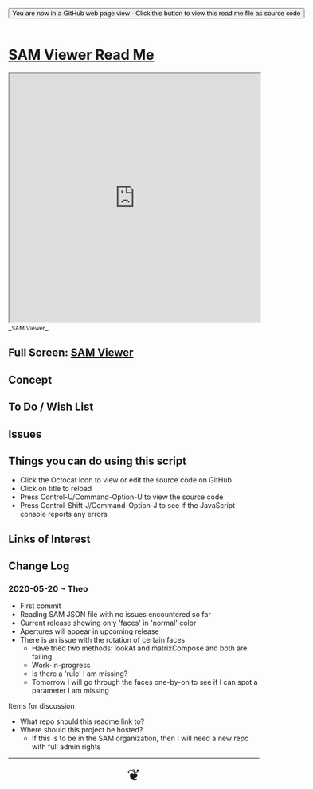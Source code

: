 
<span style=display:none; >[You are now in a GitHub source code view - click this link to view Read Me file as a web page]( https://www.ladybug.tools/spider/#sandbox/sam-viewer/README.md "View file as a web page." ) </span>

<div><input type=button class = "btn btn-secondary btn-sm" onclick=window.location.href="https://github.com/ladybug.tools/spider/blob/master/sandbox/sam-viewer/README.md"
value="You are now in a GitHub web page view - Click this button to view this read me file as source code" ></div>

<br>

# [SAM Viewer Read Me]( #sandbox/sam-viewer/README.md )


<iframe src=https://www.ladybug.tools/spider/sandbox/sam-viewer/index.html width=100% height=500px >Iframes are not viewable in GitHub source code views</iframe>
_<small>SAM Viewer</small>_

## Full Screen: [SAM Viewer]( https://www.ladybug.tools/spider/sandbox/sam-viewer/index.html )



## Concept


## To Do / Wish List


## Issues


## Things you can do using this script

* Click the Octocat icon to view or edit the source code on GitHub
* Click on title to reload
* Press Control-U/Command-Option-U to view the source code
* Press Control-Shift-J/Command-Option-J to see if the JavaScript console reports any errors


## Links of Interest


## Change Log

### 2020-05-20 ~ Theo


* First commit
* Reading SAM JSON file with no issues encountered so far 
* Current release showing only 'faces' in 'normal' color
* Apertures will appear in upcoming release
* There is an issue with the rotation of certain faces
    * Have tried two methods: lookAt and matrixCompose and both are failing
    * Work-in-progress
    * Is there a 'rule' I am missing?
    * Tomorrow I will go through the faces one-by-on to see if I can spot a parameter I am missing

Items for discussion

* What repo should this readme link to?
* Where should this project be hosted?
    * If this is to be in the SAM organization, then I will need a new repo with full admin rights


***

<center title="hello!" ><a href=javascript:window.scrollTo(0,0); style=font-size:2rem;text-decoration:none; > ❦ </a></center>

